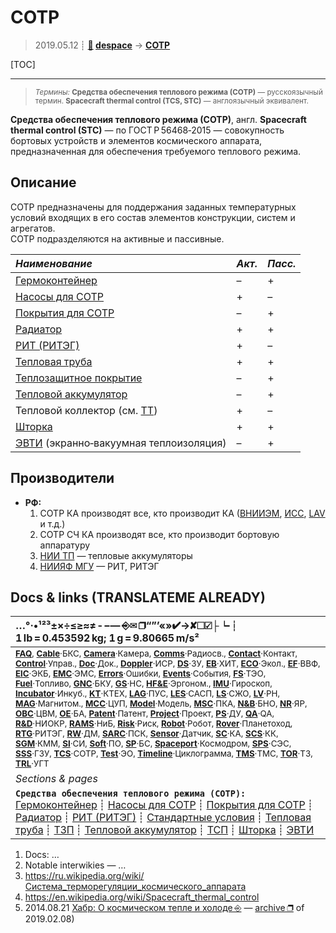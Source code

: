 # СОТР
> 2019.05.12 ┊ **[🚀](../index/index.md) [despace](index.md)** → **[СОТР](tcs.md)**

[TOC]

---

> <small>*Термины:* **Средства обеспечения теплового режима (СОТР)** — русскоязычный термин. **Spacecraft thermal control (TCS, STC)** — англоязычный эквивалент.</small>

**Средства обеспечения теплового режима (СОТР)**, англ. **Spacecraft thermal control (STC)** — по ГОСТ Р 56468‑2015 — совокупность бортовых устройств и элементов космического аппарата, предназначенная для обеспечения требуемого теплового режима.



## Описание
СОТР предназначены для поддержания заданных температурных условий входящих в его состав элементов конструкции, систем и агрегатов.  
СОТР подразделяются на активные и пассивные.

|*Наименование*|*Акт.*|*Пасс.*|
|:--|:--|:--|
| [Гермоконтейнер](гермоконтейнер.md)  |  –  |   +  |
| [Насосы для СОТР](сотр_насос.md)  |   +  |  –  |
| [Покрытия для СОТР](сотр_покрытия.md)  |  –  |   +  |
| [Радиатор](радиатор.md)  |   +  |   +  |
| [РИТ (РИТЭГ)](rtg.md)  |   +  |  –  |
| [Тепловая труба](hp.md)  |   +  |   +  |
| [Теплозащитное покрытие](hs.md)  |  –  |   +  |
| [Тепловой аккумулятор](heat_bank.md)  |  –  |   +  |
| Тепловой коллектор (см. [ТТ](hp.md))  |   +  |  –  |
| [Шторка](thermal_curtain.md)  |   +  |   +  |
| [ЭВТИ](mli.md) (экранно‑вакуумная теплоизоляция)  |  –  |   +  |



## Производители
   - **РФ:**
      1. СОТР КА производят все, кто производит КА ([ВНИИЭМ](zz_vniiem.md), [ИСС](zz_iss_r.md), [LAV](zz_lav.md) и т.д.)
      1. СОТР СЧ КА производят все, кто производит бортовую аппаратуру
      1. [НИИ ТП](zz_niitp.md) — тепловые аккумуляторы
      1. [НИИЯФ МГУ](zz_ниияф_мгу.md) — РИТ, РИТЭГ



<p style="page-break-after:always"> </p>

## Docs & links (TRANSLATEME ALREADY)
|…°·•¹²³±×÷≤≥≈≠ ‑ −— ⎆✉ ❐“”’«»✔→✘☐☑├┕┆ 1 lb = 0.453592 kg; 1 g = 9.80665 m/s²|
|:--|
|<small>**[FAQ](faq.md)**, **[Cable](cable.md)**·БКС, **[Camera](camera.md)**·Камера, **[Comms](comms.md)**·Радиосв., **[Contact](contact.md)**·Контакт, **[Control](control.md)**·Управ., **[Doc](doc.md)**·Док., **[Doppler](doppler.md)**·ИСР, **[DS](ds.md)**·ЗУ, **[EB](eb.md)**·ХИТ, **[ECO](ecology.md)**·Экол., **[EF](ef.md)**·ВВФ, **[ElC](elc.md)**·ЭКБ, **[EMC](emc.md)**·ЭМС, **[Errors](error.md)**·Ошибки, **[Events](event.md)**·События, **[FS](fs.md)**·ТЭО, **[Fuel](fuel.md)**·Топливо, **[GNC](gnc.md)**·БКУ, **[GS](scs.md)**·НС, **[HF&E](hfe.md)**·Эргоном., **[IMU](imu.md)**·Гироскоп, **[Incubator](incubator.md)**·Инкуб., **[KT](kt.md)**·КТЕХ, **[LAG](lag.md)**·ПУC, **[LES](les.md)**·САСП, **[LS](ls.md)**·СЖО, **[LV](lv.md)**·РН, **[MAG](mag.md)**·Магнитом., **[MCC](mcc.md)**·ЦУП, **[Model](model.md)**·Модель, **[MSC](sc.md)**·ПКА, **[N&B](nnb.md)**·БНО, **[NR](nr.md)**·ЯР, **[OBC](obc.md)**·ЦВМ, **[OE](oe.md)**·БА, **[Patent](патент.md)**·Патент, **[Project](project.md)**·Проект, **[PS](ps.md)**·ДУ, **[QA](quality.md)**·QA, **[R&D](rnd.md)**·НИОКР, **[RAMS](rams.md)**·НиБ, **[Risk](risk.md)**·Риск, **[Robot](robotics.md)**·Робот, **[Rover](rover.md)**·Планетоход, **[RTG](rtg.md)**·РИТЭГ, **[RW](rw.md)**·ДМ, **[SARC](sarc.md)**·ПСК, **[Sensor](sensor.md)**·Датчик, **[SC](sc.md)**·КА, **[SCS](scs.md)**·КК, **[SGM](sgm.md)**·КММ, **[SI](si.md)**·СИ, **[Soft](soft.md)**·ПО, **[SP](sp.md)**·БС, **[Spaceport](spaceport.md)**·Космодром, **[SPS](sps.md)**·СЭС, **[SSS](sss.md)**·ГЗУ, **[TCS](tcs.md)**·СОТР, **[Test](test.md)**·ЭО, **[Timeline](timeline.md)**·Циклограмма, **[TMS](tms.md)**·ТМС, **[TOR](tor.md)**·ТЗ, **[TRL](trl.md)**·УГТ</small>|
|*Sections & pages*|
|**`Средства обеспечения теплового режима (СОТР):`**<br> [Гермоконтейнер](гермоконтейнер.md) ┊ [Насосы для СОТР](сотр_насос.md) ┊ [Покрытия для СОТР](сотр_покрытия.md) ┊ [Радиатор](радиатор.md) ┊ [РИТ (РИТЭГ)](rtg.md) ┊ [Стандартные условия](sctp.md) ┊ [Тепловая труба](hp.md) ┊ [ТЗП](hs.md) ┊ [Тепловой аккумулятор](heat_bank.md) ┊ [ТСП](tsp.md) ┊ [Шторка](thermal_curtain.md) ┊ [ЭВТИ](mli.md) |

   1. Docs: …
   1. Notable interwikies — …
   1. <https://ru.wikipedia.org/wiki/Система_терморегуляции_космического_аппарата>
   1. <https://en.wikipedia.org/wiki/Spacecraft_thermal_control>
   1. 2014.08.21 [Хабр: О космическом тепле и холоде ⎆](https://habr.com/ru/company/dauria/blog/234121/) — [archive ❐](f/archive/20140821_1.pdf) of 2019.02.08)
